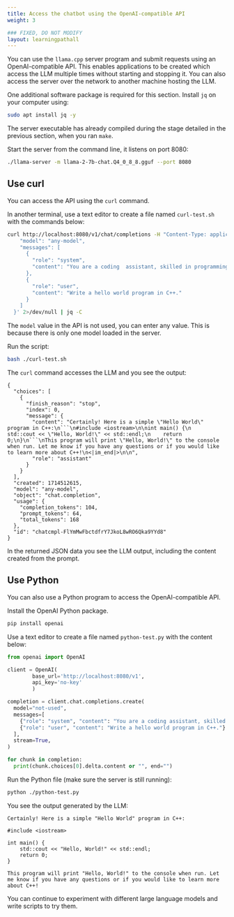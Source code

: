 ```yaml
---
title: Access the chatbot using the OpenAI-compatible API 
weight: 3

### FIXED, DO NOT MODIFY
layout: learningpathall
---
```


You can use the `llama.cpp` server program and submit requests using an OpenAI-compatible API.
This enables applications to be created which access the LLM multiple times without starting and stopping it. You can also access the server over the network to another machine hosting the LLM.

One additional software package is required for this section. Install `jq` on your computer using:

```bash
sudo apt install jq -y
```

The server executable has already compiled during the stage detailed in the previous section, when you ran `make`. 

Start the server from the command line, it listens on port 8080:

```bash
./llama-server -m llama-2-7b-chat.Q4_0_8_8.gguf --port 8080
```

## Use curl

You can access the API using the `curl` command. 

In another terminal, use a text editor to create a file named `curl-test.sh` with the commands below: 

```bash
curl http://localhost:8080/v1/chat/completions -H "Content-Type: application/json"   -d '{
    "model": "any-model",
    "messages": [
      {
        "role": "system",
        "content": "You are a coding  assistant, skilled in programming."
      },
      {
        "role": "user",
        "content": "Write a hello world program in C++."
      }
    ]
  }' 2>/dev/null | jq -C
```

The `model` value in the API is not used, you can enter any value. This is because there is only one model loaded in the server. 

Run the script:

```bash
bash ./curl-test.sh
```

The `curl` command accesses the LLM and you see the output:

```output
{
  "choices": [
    {
      "finish_reason": "stop",
      "index": 0,
      "message": {
        "content": "Certainly! Here is a simple \"Hello World\" program in C++:\n```\n#include <iostream>\n\nint main() {\n    std::cout << \"Hello, World!\" << std::endl;\n    return 0;\n}\n```\nThis program will print \"Hello, World!\" to the console when run. Let me know if you have any questions or if you would like to learn more about C++!\n<|im_end|>\n\n",
        "role": "assistant"
      }
    }
  ],
  "created": 1714512615,
  "model": "any-model",
  "object": "chat.completion",
  "usage": {
    "completion_tokens": 104,
    "prompt_tokens": 64,
    "total_tokens": 168
  },
  "id": "chatcmpl-FlYmMwFbctdfrY7JkoL8wRO6Qka9YYd8"
}
```

In the returned JSON data you see the LLM output, including the content created from the prompt. 

## Use Python

You can also use a Python program to access the OpenAI-compatible API.

Install the OpenAI Python package.

```bash
pip install openai
```

Use a text editor to create a file named `python-test.py` with the content below: 

```python
from openai import OpenAI

client = OpenAI(
        base_url='http://localhost:8080/v1',
        api_key='no-key'
        )

completion = client.chat.completions.create(
  model="not-used",
  messages=[
    {"role": "system", "content": "You are a coding assistant, skilled in programming.."},
    {"role": "user", "content": "Write a hello world program in C++."}
  ],
  stream=True,
)

for chunk in completion:
  print(chunk.choices[0].delta.content or "", end="")
```

Run the Python file (make sure the server is still running):

```bash
python ./python-test.py
```

You see the output generated by the LLM:

```output
Certainly! Here is a simple "Hello World" program in C++:

#include <iostream>

int main() {
    std::cout << "Hello, World!" << std::endl;
    return 0;
}

This program will print "Hello, World!" to the console when run. Let me know if you have any questions or if you would like to learn more about C++!
```

You can continue to experiment with different large language models and write scripts to try them.
